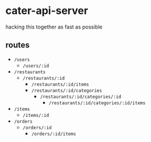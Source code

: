 # cater-api-server

hacking this together as fast as possible

## routes

* `/users`
  + `/users/:id`
* `/restaurants`
  + `/restaurants/:id`
     - `/restaurants/:id/items`
     - `/restaurants/:id/categories`
         * `/restaurants/:id/categories/:id`
              + `/restaurants/:id/categories/:id/items`
* `/items`
  + `/items/:id`
* `/orders`
  + `/orders/:id`
     - `/orders/:id/items`

